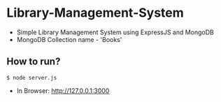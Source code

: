 # Library-Management-System

* Simple Library Management System using ExpressJS and MongoDB
* MongoDB Collection name - 'Books'

## How to run?
```
$ node server.js
```
* In Browser: http://127.0.0.1:3000

